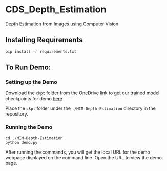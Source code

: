 # CDS_Depth_Estimation
Depth Estimation from Images using Computer Vision

## Installing Requirements

```shell
pip install -r requirements.txt
```

## To Run Demo:
### Setting up the Demo
Download the `ckpt` folder from the OneDrive link to get our trained model checkpoints for demo [here](https://sutdapac-my.sharepoint.com/:f:/g/personal/peixuan_lee_mymail_sutd_edu_sg/EpZJNFK_vIpFpSTxINMsr4oBfaxx_g_-J1M-TBHYXP90PA?e=aehY7G)

Place the `ckpt` folder under the `./MIM-Depth-Estimation` directory in the repository.
### Running the Demo
```shell
cd ./MIM-Depth-Estimation
python demo.py
```
After running the commands, you will get the local URL for the demo webpage displayed on the command line. Open the URL to view the demo page.



